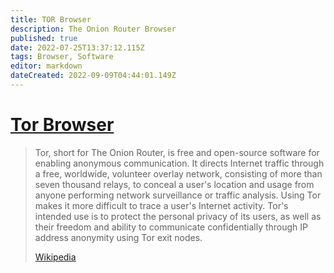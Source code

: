 ```yaml
---
title: TOR Browser
description: The Onion Router Browser
published: true
date: 2022-07-25T13:37:12.115Z
tags: Browser, Software
editor: markdown
dateCreated: 2022-09-09T04:44:01.149Z
---
```

# [Tor Browser](https://www.torproject.org/)

> Tor, short for The Onion Router, is free and open-source software for enabling anonymous communication. It directs Internet traffic through a free, worldwide, volunteer overlay network, consisting of more than seven thousand relays, to conceal a user's location and usage from anyone performing network surveillance or traffic analysis. Using Tor makes it more difficult to trace a user's Internet activity. Tor's intended use is to protect the personal privacy of its users, as well as their freedom and ability to communicate confidentially through IP address anonymity using Tor exit nodes.
>
> [Wikipedia](https://en.wikipedia.org/wiki/Tor%20(network))